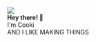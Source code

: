 ![](http://cooki-studios.github.io/img/CookiWeb.png)
<br>
__Hey there! :wave:__
<br>
I'm Cooki
<br>
AND I LIKE MAKING THINGS
